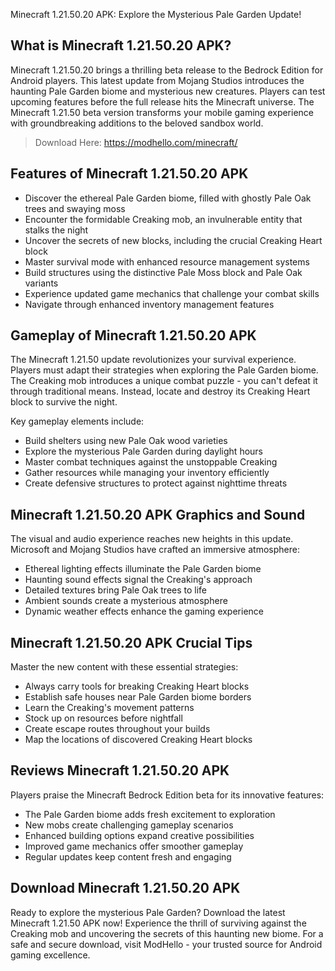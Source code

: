Minecraft 1.21.50.20 APK: Explore the Mysterious Pale Garden Update!

## What is Minecraft 1.21.50.20 APK?

Minecraft 1.21.50.20 brings a thrilling beta release to the Bedrock Edition for Android players. This latest update from Mojang Studios introduces the haunting Pale Garden biome and mysterious new creatures. Players can test upcoming features before the full release hits the Minecraft universe. The Minecraft 1.21.50 beta version transforms your mobile gaming experience with groundbreaking additions to the beloved sandbox world.

>Download Here: https://modhello.com/minecraft/

## Features of Minecraft 1.21.50.20 APK

* Discover the ethereal Pale Garden biome, filled with ghostly Pale Oak trees and swaying moss
* Encounter the formidable Creaking mob, an invulnerable entity that stalks the night
* Uncover the secrets of new blocks, including the crucial Creaking Heart block
* Master survival mode with enhanced resource management systems
* Build structures using the distinctive Pale Moss block and Pale Oak variants
* Experience updated game mechanics that challenge your combat skills
* Navigate through enhanced inventory management features

## Gameplay of Minecraft 1.21.50.20 APK

The Minecraft 1.21.50 update revolutionizes your survival experience. Players must adapt their strategies when exploring the Pale Garden biome. The Creaking mob introduces a unique combat puzzle - you can't defeat it through traditional means. Instead, locate and destroy its Creaking Heart block to survive the night.

Key gameplay elements include:

* Build shelters using new Pale Oak wood varieties
* Explore the mysterious Pale Garden during daylight hours
* Master combat techniques against the unstoppable Creaking
* Gather resources while managing your inventory efficiently
* Create defensive structures to protect against nighttime threats

## Minecraft 1.21.50.20 APK Graphics and Sound

The visual and audio experience reaches new heights in this update. Microsoft and Mojang Studios have crafted an immersive atmosphere:

* Ethereal lighting effects illuminate the Pale Garden biome
* Haunting sound effects signal the Creaking's approach
* Detailed textures bring Pale Oak trees to life
* Ambient sounds create a mysterious atmosphere
* Dynamic weather effects enhance the gaming experience

## Minecraft 1.21.50.20 APK Crucial Tips

Master the new content with these essential strategies:

* Always carry tools for breaking Creaking Heart blocks
* Establish safe houses near Pale Garden biome borders
* Learn the Creaking's movement patterns
* Stock up on resources before nightfall
* Create escape routes throughout your builds
* Map the locations of discovered Creaking Heart blocks

## Reviews Minecraft 1.21.50.20 APK

Players praise the Minecraft Bedrock Edition beta for its innovative features:

* The Pale Garden biome adds fresh excitement to exploration
* New mobs create challenging gameplay scenarios
* Enhanced building options expand creative possibilities
* Improved game mechanics offer smoother gameplay
* Regular updates keep content fresh and engaging

## Download Minecraft 1.21.50.20 APK

Ready to explore the mysterious Pale Garden? Download the latest Minecraft 1.21.50 APK now! Experience the thrill of surviving against the Creaking mob and uncovering the secrets of this haunting new biome. For a safe and secure download, visit ModHello - your trusted source for Android gaming excellence.
